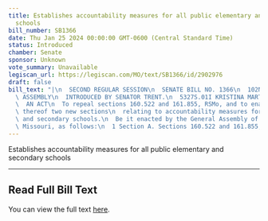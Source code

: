 ```yaml
---
title: Establishes accountability measures for all public elementary and secondary
  schools
bill_number: SB1366
date: Thu Jan 25 2024 00:00:00 GMT-0600 (Central Standard Time)
status: Introduced
chamber: Senate
sponsor: Unknown
vote_summary: Unavailable
legiscan_url: https://legiscan.com/MO/text/SB1366/id/2902976
draft: false
bill_text: "|\n  SECOND REGULAR SESSION\n  SENATE BILL NO. 1366\n  102ND GENERA L\
  \ ASSEMBLY\n  INTRODUCED BY SENATOR TRENT.\n  5327S.01I KRISTINA MARTIN, Secretary\n\
  \  AN ACT\n  To repeal sections 160.522 and 161.855, RSMo, and to enact in lieu\
  \ thereof two new sections\n  relating to accountability measures for elementary\
  \ and secondary schools.\n  Be it enacted by the General Assembly of the State of\
  \ Missouri, as follows:\n  1 Section A. Sections 160.522 and 161.855, RSMo, are"
---
```

Establishes accountability measures for all public elementary and secondary schools

---

## Read Full Bill Text

You can view the full text [here](https://legiscan.com/MO/text/SB1366/id/2902976).
